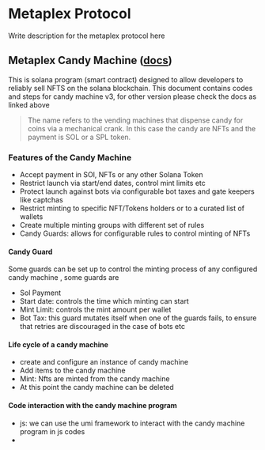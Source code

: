 # Metaplex Protocol

Write description for the metaplex protocol here

## Metaplex Candy Machine ([docs](https://developers.metaplex.com/candy-machine))
This is solana program (smart contract) designed to allow developers to reliably sell NFTS on the solana blockchain.
This document contains codes and steps for candy machine v3, for other version please check the docs as linked above

> The name refers to the vending machines that dispense candy for coins via a mechanical crank. In this case the candy are NFTs and the payment is SOL or a SPL token.

### Features of the Candy Machine
- Accept payment in SOl, NFTs or any other Solana Token
- Restrict launch via start/end dates, control mint limits etc
- Protect launch against bots via configurable bot taxes and gate keepers like captchas
- Restrict minting to specific NFT/Tokens holders or to a curated list of wallets
- Create multiple minting groups with different set of rules
- Candy Guards: allows for configurable rules to control minting of NFTs

#### Candy Guard
Some guards can be set up to control the minting process of any configured candy machine , some guards are
- Sol Payment
- Start date: controls the time which minting can start
- Mint Limit: controls the mint amount per wallet
- Bot Tax: this guard mutates itself when one of the guards fails, to ensure that retries are discouraged in the case of bots etc

#### Life cycle of a candy machine
- create and configure an instance of candy machine
- Add items to the candy machine 
- Mint: Nfts are minted from the candy machine
- At this point the candy machine can be deleted

#### Code interaction with the candy machine program
- js: we can use the umi framework to interact with the candy machine program in js codes
- 


